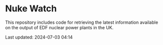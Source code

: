# Nuke Watch

This repository includes code for retrieving the latest information available on the output of EDF nuclear power plants in the UK.

Last updated: 2024-07-03 04:14